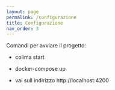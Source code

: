 ```yaml
---
layout: page
permalink: /configurazione
title: Configurazione
nav_order: 3
---
```


Comandi per avviare il progetto:

- colima start

- docker-compose up

- vai sull indirizzo http://localhost:4200
